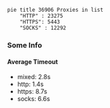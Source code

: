 
```mermaid
pie title 36906 Proxies in list
    "HTTP" : 23275
    "HTTPS": 5443
    "SOCKS" : 12292
```

### Some Info
#### Average Timeout

- mixed: 2.8s
- http: 1.4s
- https: 8.7s
- socks: 6.6s
